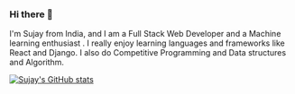 ### Hi there 👋

I'm Sujay from India, and I am a Full Stack Web Developer and a Machine learning enthusiast . I really enjoy learning languages and frameworks like React and Django. I also do Competitive Programming and Data structures and Algorithm.

[![Sujay's GitHub stats](https://github-readme-stats.vercel.app/api?username=sujay456)](https://github.com/anuraghazra/github-readme-stats)
